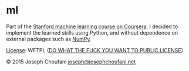# ml

Part of the <a href="https://www.coursera.org/learn/machine-learning/home/welcome">Stanford machine learning course on Coursera</a>,  I decided to implement the learned skills using Python, and without dependence on external packages such as <a href="http://www.numpy.org/">NumPy</a>.

<a href="https://github.com/choufani/ml/blob/master/LICENSE">License</a>: WFTPL (<a href="http://www.wtfpl.net/">DO WHAT THE FUCK YOU WANT TO PUBLIC LICENSE</a>)

&copy; 2015 Joseph Choufani <joseph@josephchoufani.net>
